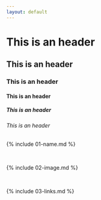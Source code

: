 ```yaml
---
layout: default
---
```

# This is an header
## This is an header
### This is an header
#### This is an header
##### This is an header
###### This is an header
{% include 01-name.md %}

<br>

{% include 02-image.md %}

<br>

{% include 03-links.md %}

